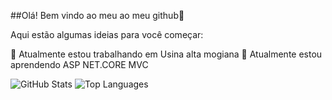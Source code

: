 ##Olá! Bem vindo ao meu ao meu github👋


Aqui estão algumas ideias para você começar:

🔭 Atualmente estou trabalhando em Usina alta mogiana
🌱 Atualmente estou aprendendo ASP NET.CORE MVC

![GitHub Stats](https://github-readme-stats.vercel.app/api?username=leodiasplay&show_icons=true&theme=radical)
![Top Languages](https://github-readme-stats.vercel.app/api/top-langs/?username=leodiasplay&layout=compact&theme=radical)






